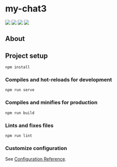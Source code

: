 # my-chat3
<img src="https://img.shields.io/badge/-Node.js-000000.svg?logo=node.js&style=for-the-badge"> <img src="https://img.shields.io/badge/-Vue.js-364659.svg?logo=vue.js&style=for-the-badge"> <img src="https://img.shields.io/badge/-Typescript-000000.svg?logo=typescript&style=for-the-badge"> <img src="https://img.shields.io/badge/-Firebase-4599DF.svg?logo=firebase&style=for-the-badge"> 

## About

## Project setup
```
npm install
```

### Compiles and hot-reloads for development
```
npm run serve
```

### Compiles and minifies for production
```
npm run build
```

### Lints and fixes files
```
npm run lint
```

### Customize configuration
See [Configuration Reference](https://cli.vuejs.org/config/).

